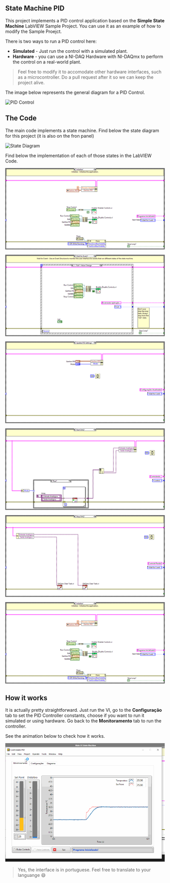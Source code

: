 ## State Machine PID

This project implements a PID control application based on the **Simple State Machine** LabVIEW Sample Project. You can use it as an example of how to modify the Sample Proejct.

There is two ways to run a PID control here: 

* **Simulated** - Just run the control with a simulated plant.
* **Hardware** - you can use a NI-DAQ Hardware with NI-DAQmx to perform the control on a real-world plant.

>Feel free to modify it to accomodate other hardware interfaces, such as a microcontroller. Do a pull request after it so we can keep the project alive.

The image below represents the general diagram for a PID Control.

![PID Control](https://ni.scene7.com/is/image/ni/12fbdcae1635?scl=1)

## The Code

The main code implements a state machine. Find below the state diagram for this project (it is also on the fron panel)

![State Diagram](/Controle%20PID/documention/StateMachineDiagram.PNG)

Find below the implementation of each of those states in the LabVIEW Code.

![Initialize](/Controle%20PID/documentation/PID_Maind1.png)

![Wait Event](/Controle%20PID/documentation/PID_Maind2.png)

![Update PID Settings](/Controle%20PID/documentation/PID_Maind5.png)

![Start DAQ](/Controle%20PID/documentation/PID_Maind6.png)

![Stop DAQ](/Controle%20PID/documentation/PID_Maind10.png)

![Exit](/Controle%20PID/documentation/PID_Maind1.png)


## How it works

It is actually pretty straightforward. Just run the VI, go to the **Configuração** tab to set the PID Controller constants, choose if you want to run it simulated or using hardware. Go back to the **Monitoramento** tab to run the controller.

See the animation below to check how it works.

![VI Operation](/Controle%20PID/documentation/pidViWorking.gif)

>Yes, the interface is in portuguese. Feel free to translate to your languange :smile:
